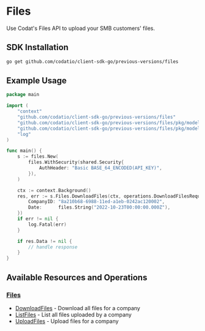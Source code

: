 # Files

<!-- Start Codat Library Description -->
﻿Use Codat's Files API to upload your SMB customers' files.
<!-- End Codat Library Description -->

<!-- Start SDK Installation -->
## SDK Installation

```bash
go get github.com/codatio/client-sdk-go/previous-versions/files
```
<!-- End SDK Installation -->

## Example Usage
<!-- Start SDK Example Usage -->
```go
package main

import (
	"context"
	"github.com/codatio/client-sdk-go/previous-versions/files"
	"github.com/codatio/client-sdk-go/previous-versions/files/pkg/models/operations"
	"github.com/codatio/client-sdk-go/previous-versions/files/pkg/models/shared"
	"log"
)

func main() {
	s := files.New(
		files.WithSecurity(shared.Security{
			AuthHeader: "Basic BASE_64_ENCODED(API_KEY)",
		}),
	)

	ctx := context.Background()
	res, err := s.Files.DownloadFiles(ctx, operations.DownloadFilesRequest{
		CompanyID: "8a210b68-6988-11ed-a1eb-0242ac120002",
		Date:      files.String("2022-10-23T00:00:00.000Z"),
	})
	if err != nil {
		log.Fatal(err)
	}

	if res.Data != nil {
		// handle response
	}
}

```
<!-- End SDK Example Usage -->

<!-- Start SDK Available Operations -->
## Available Resources and Operations


### [Files](docs/sdks/files/README.md)

* [DownloadFiles](docs/sdks/files/README.md#downloadfiles) - Download all files for a company
* [ListFiles](docs/sdks/files/README.md#listfiles) - List all files uploaded by a company
* [UploadFiles](docs/sdks/files/README.md#uploadfiles) - Upload files for a company
<!-- End SDK Available Operations -->



<!-- Start Dev Containers -->



<!-- End Dev Containers -->



<!-- Start Go Types -->

<!-- End Go Types -->

<!-- Placeholder for Future Speakeasy SDK Sections -->
